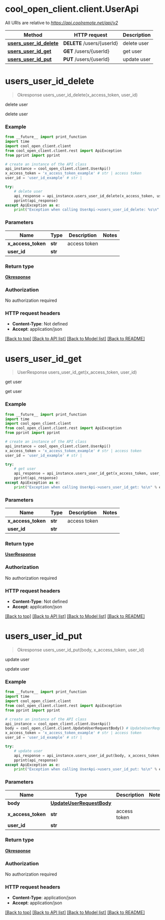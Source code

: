 # cool_open_client.client.UserApi

All URIs are relative to *https://api.coolremote.net/api/v2*

Method | HTTP request | Description
------------- | ------------- | -------------
[**users_user_id_delete**](UserApi.md#users_user_id_delete) | **DELETE** /users/{userId} | delete user
[**users_user_id_get**](UserApi.md#users_user_id_get) | **GET** /users/{userId} | get user
[**users_user_id_put**](UserApi.md#users_user_id_put) | **PUT** /users/{userId} | update user

# **users_user_id_delete**
> Okresponse users_user_id_delete(x_access_token, user_id)

delete user

delete user

### Example
```python
from __future__ import print_function
import time
import cool_open_client.client
from cool_open_client.client.rest import ApiException
from pprint import pprint

# create an instance of the API class
api_instance = cool_open_client.client.UserApi()
x_access_token = 'x_access_token_example' # str | access token
user_id = 'user_id_example' # str | 

try:
    # delete user
    api_response = api_instance.users_user_id_delete(x_access_token, user_id)
    pprint(api_response)
except ApiException as e:
    print("Exception when calling UserApi->users_user_id_delete: %s\n" % e)
```

### Parameters

Name | Type | Description  | Notes
------------- | ------------- | ------------- | -------------
 **x_access_token** | **str**| access token | 
 **user_id** | **str**|  | 

### Return type

[**Okresponse**](Okresponse.md)

### Authorization

No authorization required

### HTTP request headers

 - **Content-Type**: Not defined
 - **Accept**: application/json

[[Back to top]](#) [[Back to API list]](../README.md#documentation-for-api-endpoints) [[Back to Model list]](../README.md#documentation-for-models) [[Back to README]](../README.md)

# **users_user_id_get**
> UserResponse users_user_id_get(x_access_token, user_id)

get user

get user

### Example
```python
from __future__ import print_function
import time
import cool_open_client.client
from cool_open_client.client.rest import ApiException
from pprint import pprint

# create an instance of the API class
api_instance = cool_open_client.client.UserApi()
x_access_token = 'x_access_token_example' # str | access token
user_id = 'user_id_example' # str | 

try:
    # get user
    api_response = api_instance.users_user_id_get(x_access_token, user_id)
    pprint(api_response)
except ApiException as e:
    print("Exception when calling UserApi->users_user_id_get: %s\n" % e)
```

### Parameters

Name | Type | Description  | Notes
------------- | ------------- | ------------- | -------------
 **x_access_token** | **str**| access token | 
 **user_id** | **str**|  | 

### Return type

[**UserResponse**](UserResponse.md)

### Authorization

No authorization required

### HTTP request headers

 - **Content-Type**: Not defined
 - **Accept**: application/json

[[Back to top]](#) [[Back to API list]](../README.md#documentation-for-api-endpoints) [[Back to Model list]](../README.md#documentation-for-models) [[Back to README]](../README.md)

# **users_user_id_put**
> Okresponse users_user_id_put(body, x_access_token, user_id)

update user

update user

### Example
```python
from __future__ import print_function
import time
import cool_open_client.client
from cool_open_client.client.rest import ApiException
from pprint import pprint

# create an instance of the API class
api_instance = cool_open_client.client.UserApi()
body = cool_open_client.client.UpdateUserRequestBody() # UpdateUserRequestBody | 
x_access_token = 'x_access_token_example' # str | access token
user_id = 'user_id_example' # str | 

try:
    # update user
    api_response = api_instance.users_user_id_put(body, x_access_token, user_id)
    pprint(api_response)
except ApiException as e:
    print("Exception when calling UserApi->users_user_id_put: %s\n" % e)
```

### Parameters

Name | Type | Description  | Notes
------------- | ------------- | ------------- | -------------
 **body** | [**UpdateUserRequestBody**](UpdateUserRequestBody.md)|  | 
 **x_access_token** | **str**| access token | 
 **user_id** | **str**|  | 

### Return type

[**Okresponse**](Okresponse.md)

### Authorization

No authorization required

### HTTP request headers

 - **Content-Type**: application/json
 - **Accept**: application/json

[[Back to top]](#) [[Back to API list]](../README.md#documentation-for-api-endpoints) [[Back to Model list]](../README.md#documentation-for-models) [[Back to README]](../README.md)

